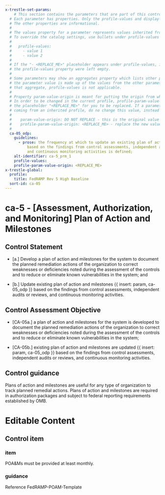 ```yaml
---
x-trestle-set-params:
    # This section contains the parameters that are part of this control.
  # Each parameter has properties. Only the profile-values and display-name properties are editable.
  # The other properties are informational.
  #
  # The values property for a parameter represents values inherited from the OSCAL catalog.
  # To override the catalog settings, use bullets under profile-values as shown below:
  #
  #   profile-values:
  #     - value 1
  #     - value 2
  #
  # If the "- <REPLACE_ME>" placeholder appears under profile-values, it is the same as if
  # the profile-values property were left empty.
  #
  # Some parameters may show an aggregates property which lists other parameters. This means
  # the parameter value is made up of the values from the other parameters. For parameters
  # that aggregate, profile-values is not applicable.
  #
  # Property param-value-origin is meant for putting the origin from where that parameter comes from.
  # In order to be changed in the current profile, profile-param-value-origin property will be displayed with
  # the placeholder "<REPLACE_ME>" for you to be replaced. If a parameter already has a param-value-origin
  # coming from an inherited profile, do no change this value, instead use profile-param-value-origin as follows:
  #
  #    param-value-origin: DO NOT REPLACE - this is the original value
  #    profile-param-value-origin: <REPLACE_ME> - replace the new value required HERE
  #
  ca-05_odp:
    guidelines:
      - prose: the frequency at which to update an existing plan of action and milestones
          based on the findings from control assessments, independent audits or reviews,
          and continuous monitoring activities is defined;
    alt-identifier: ca-5_prm_1
    profile-values:
    profile-param-value-origin: <REPLACE_ME>
x-trestle-global:
  profile:
    title: FedRAMP Rev 5 High Baseline
  sort-id: ca-05
---
```


# ca-5 - \[Assessment, Authorization, and Monitoring\] Plan of Action and Milestones

## Control Statement

- \[a.\] Develop a plan of action and milestones for the system to document the planned remediation actions of the organization to correct weaknesses or deficiencies noted during the assessment of the controls and to reduce or eliminate known vulnerabilities in the system; and

- \[b.\] Update existing plan of action and milestones {{ insert: param, ca-05_odp }} based on the findings from control assessments, independent audits or reviews, and continuous monitoring activities.

## Control Assessment Objective

- \[CA-05a.\] a plan of action and milestones for the system is developed to document the planned remediation actions of the organization to correct weaknesses or deficiencies noted during the assessment of the controls and to reduce or eliminate known vulnerabilities in the system;

- \[CA-05b.\] existing plan of action and milestones are updated {{ insert: param, ca-05_odp }} based on the findings from control assessments, independent audits or reviews, and continuous monitoring activities.

## Control guidance

Plans of action and milestones are useful for any type of organization to track planned remedial actions. Plans of action and milestones are required in authorization packages and subject to federal reporting requirements established by OMB.

# Editable Content

<!-- Make additions and edits below -->
<!-- The above represents the contents of the control as received by the profile, prior to additions. -->
<!-- If the profile makes additions to the control, they will appear below. -->
<!-- The above markdown may not be edited but you may edit the content below, and/or introduce new additions to be made by the profile. -->
<!-- If there is a yaml header at the top, parameter values may be edited. Use --set-parameters to incorporate the changes during assembly. -->
<!-- The content here will then replace what is in the profile for this control, after running profile-assemble. -->
<!-- The added parts in the profile for this control are below.  You may edit them and/or add new ones. -->
<!-- Each addition must have a heading either of the form ## Control my_addition_name -->
<!-- or ## Part a. (where the a. refers to one of the control statement labels.) -->
<!-- "## Control" parts are new parts added after the statement part. -->
<!-- "## Part" parts are new parts added into the top-level statement part with that label. -->
<!-- Subparts may be added with nested hash levels of the form ### My Subpart Name -->
<!-- underneath the parent ## Control or ## Part being added -->
<!-- See https://oscal-compass.github.io/compliance-trestle/tutorials/ssp_profile_catalog_authoring/ssp_profile_catalog_authoring for guidance. -->

## Control item

### item

POA&Ms must be provided at least monthly.

### guidance

Reference FedRAMP-POAM-Template
